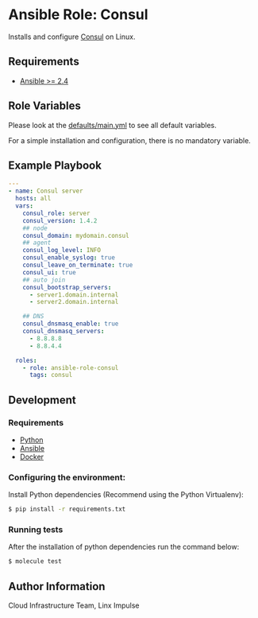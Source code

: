 # Ansible Role: Consul
Installs and configure [Consul](https://www.consul.io/) on Linux.

## Requirements
- [Ansible >= 2.4](https://ansible.com/)

## Role Variables

Please look at the [defaults/main.yml](defaults/main.yml) to see all default variables.

For a simple installation and configuration, there is no mandatory variable.

## Example Playbook

```yml
---
- name: Consul server
  hosts: all
  vars:
    consul_role: server
    consul_version: 1.4.2
    ## node
    consul_domain: mydomain.consul
    ## agent
    consul_log_level: INFO
    consul_enable_syslog: true
    consul_leave_on_terminate: true
    consul_ui: true
    ## auto join
    consul_bootstrap_servers:
      - server1.domain.internal
      - server2.domain.internal

    ## DNS
    consul_dnsmasq_enable: true
    consul_dnsmasq_servers:
      - 8.8.8.8
      - 8.8.4.4

  roles:
    - role: ansible-role-consul
      tags: consul
```

## Development

### Requirements

- [Python](https://www.python.org)
- [Ansible](https://ansible.com/)
- [Docker](https://docker.com)

### Configuring the environment:

Install Python dependencies (Recommend using the Python Virtualenv):

```sh
$ pip install -r requirements.txt
```

### Running tests
After the installation of python dependencies run the command below:
```sh
$ molecule test
```

## Author Information
Cloud Infrastructure Team, Linx Impulse
